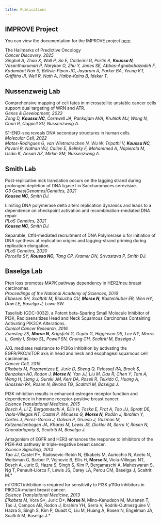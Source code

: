 ```yaml
---
title: Publications
---
```




## IMPROVE Project
You can view the documentation for the IMPROVE project [here](/https://jdacs4c-improve.github.io/docs/).

The Hallmarks of Predictive Oncology  
*Cancer Discovery, 2025*  
*Singhal A, Zhao X, Wall P, So E, Calderini G, Partin A, **Koussa N**, Vasanthakumari P, Narykov O, Zhu Y, Jones SE, Abbas-Aghababazadeh F, Kadambat Nair S, Bélisle-Pipon JC, Jayaram A, Parker BA, Yeung KT, Griffiths JI, Weil R, Nath A, Haibe-Kains B, Ideker T.*


## Nussenzweig Lab

Comprehensive mapping of cell fates in microsatellite unstable cancer cells support dual targeting of WRN and ATR.  
*Genes & Development, 2023*  
*Zong D, **Koussa NC**, Cornwell JA, Pankajam AVA, Kruhlak MJ, Wong N, Chari R, Cappell SD, Nussenzweig A.*

S1-END-seq reveals DNA secondary structures in human cells.  
*Molecular Cell, 2022*  
*Matos-Rodrigues G, van Wietmarschen N, Wu W, Tripathi V, **Koussa NC**, Pavani R, Nathan WJ, Callen E, Belinky F, Mohammed A, Napierala M, Usdin K, Ansari AZ, Mirkin SM, Nussenzweig A.*



## Smith Lab

Post-replicative nick translation occurs on the lagging strand during prolonged depletion of DNA ligase I in Saccharomyces cerevisiae.    
*G3 Genes|Genomes|Genetics, 2021*  
***Koussa NC**, Smith DJ.*

Limiting DNA polymerase delta alters replication dynamics and leads to a dependence on checkpoint activation and recombination-mediated DNA repair.  
*PLoS Genetics, 2021*  
***Koussa NC**, Smith DJ.*

Separable, Ctf4-mediated recruitment of DNA Polymerase α for initiation of DNA synthesis at replication origins and lagging-strand priming during replication elongation.  
*PLoS Genetics, 2020*  
*Porcella SY, **Koussa NC**, Tang CP, Kramer DN, Srivastava P, Smith DJ.*



## Baselga Lab

Pten loss promotes MAPK pathway dependency in HER2/neu breast carcinomas.  
*Proceedings of the National Academy of Sciences, 2016*  
*Ebbesen SH, Scaltriti M, Bialucha CU, **Morse N**, Kastenhuber ER, Wen HY, Dow LE, Baselga J, Lowe SW.*

Taselisib (GDC-0032), a Potent beta-Sparing Small Molecule Inhibitor of PI3K, Radiosensitizes Head and Neck Squamous Carcinomas Containing Activating PIK3CA Alterations.  
*Clinical Cancer Research, 2016*  
*Zumsteg ZS, **Morse N**, Krigsfeld G, Gupta G, Higginson DS, Lee NY, Morris L, Ganly I, Shiao SL, Powell SN, Chung CH, Scaltriti M, Baselga J.*

AXL mediates resistance to PI3Kα inhibition by activating the EGFR/PKC/mTOR axis in head and neck and esophageal squamous cell carcinomas.  
*Cancer Cell, 2015*  
*Elkabets M, Pazarentzos E, Juric D, Sheng Q, Pelossof RA, Brook S, Benzaken AO, Rodon J, **Morse N**, Yan JJ, Liu M, Das R, Chen Y, Tam A, Wang H, Liang J, Gurski JM, Kerr DA, Rosell R, Teixido C, Huang A, Ghossein RA, Rosen N,  Bivona TG, Scaltriti M, Baselga J.*

PI3K inhibition results in enhanced estrogen receptor function and dependence in hormone receptor-positive breast cancer.  
*Science Translational Medicine, 2015*  
*Bosch A, Li Z, Bergamaschi A, Ellis H, Toska E, Prat A, Tao JJ, Spratt DE, Viola-Villegas NT, Castel P, Minuesa G, **Morse N**, Rodón J, Ibrahim Y, Cortes J, Perez-Garcia J, Galvan P, Grueso J, Guzman M, Katzenellenbogen JA, Kharas M, Lewis JS, Dickler M, Serra V, Rosen N, Chandarlapaty S, Scaltriti M, Baselga J.*

Antagonism of EGFR and HER3 enhances the response to inhibitors of the PI3K-Akt pathway in triple-negative breast cancer.  
*Science Signaling, 2014*  
*Tao JJ*, Castel P*, Radosevic-Robin N, Elkabets M, Auricchio N, Aceto N, Weitsman G, Barber P, Vojnovic B, Ellis H, **Morse N**, Viola-Villegas NT, Bosch A, Juric D, Hazra S, Singh S, Kim P, Bergamaschi A, Maheswaran S, Ng T, Penault-Llorca F, Lewis JS, Carey LA, Perou CM, Baselga J, Scaltriti M.*

mTORC1 inhibition is required for sensitivity to PI3K p110α inhibitors in PIK3CA-mutant breast cancer.  
*Science Translational Medicine, 2013*  
*Elkabets M*, Vora S*, Juric D*, **Morse N**, Mino-Kenudson M, Muranen T, Tao J, Campos AB, Rodon J, Ibrahim YH, Serra V, Rodrik-Outmezguine V, Hazra S, Singh S, Kim P, Quadt C, Liu M, Huang A, Rosen N, Engelman JA, Scaltriti M, Baselga J.*


